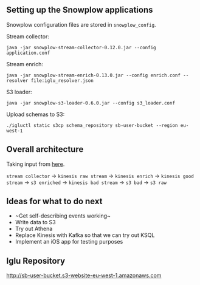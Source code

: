## Setting up the Snowplow applications

Snowplow configuration files are stored in `snowplow_config`.

Stream collector:

`java -jar snowplow-stream-collector-0.12.0.jar --config application.conf`

Stream enrich:

`java -jar snowplow-stream-enrich-0.13.0.jar --config enrich.conf --resolver file:iglu_resolver.json`

S3 loader:

`java -jar snowplow-s3-loader-0.6.0.jar --config s3_loader.conf`

Upload schemas to S3:

`./igluctl static s3cp schema_repository sb-user-bucket --region eu-west-1`

## Overall architecture

Taking input from [here](https://discourse.snowplowanalytics.com/t/how-to-setup-a-lambda-architecture-for-snowplow).

`stream collector` -> `kinesis raw stream` -> `kinesis enrich` -> `kinesis good stream`   -> `s3 enriched`
                                                               -> `kinesis bad stream`    -> `s3 bad`
                                           -> `s3 raw`

## Ideas for what to do next

- ~Get self-describing events working~
- Write data to S3
- Try out Athena
- Replace Kinesis with Kafka so that we can try out KSQL
- Implement an iOS app for testing purposes


## Iglu Repository

http://sb-user-bucket.s3-website-eu-west-1.amazonaws.com
